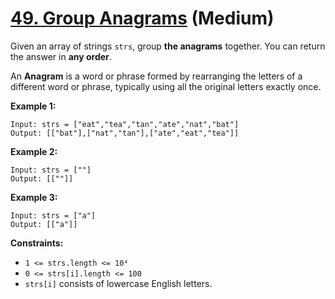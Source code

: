 # [49. Group Anagrams][link] (Medium)

[link]: https://leetcode.com/problems/group-anagrams/

Given an array of strings `strs`, group **the anagrams** together. You can return the answer in
**any order**.

An **Anagram** is a word or phrase formed by rearranging the letters of a different word or phrase,
typically using all the original letters exactly once.

**Example 1:**

```
Input: strs = ["eat","tea","tan","ate","nat","bat"]
Output: [["bat"],["nat","tan"],["ate","eat","tea"]]
```

**Example 2:**

```
Input: strs = [""]
Output: [[""]]
```

**Example 3:**

```
Input: strs = ["a"]
Output: [["a"]]
```

**Constraints:**

- `1 <= strs.length <= 10⁴`
- `0 <= strs[i].length <= 100`
- `strs[i]` consists of lowercase English letters.
